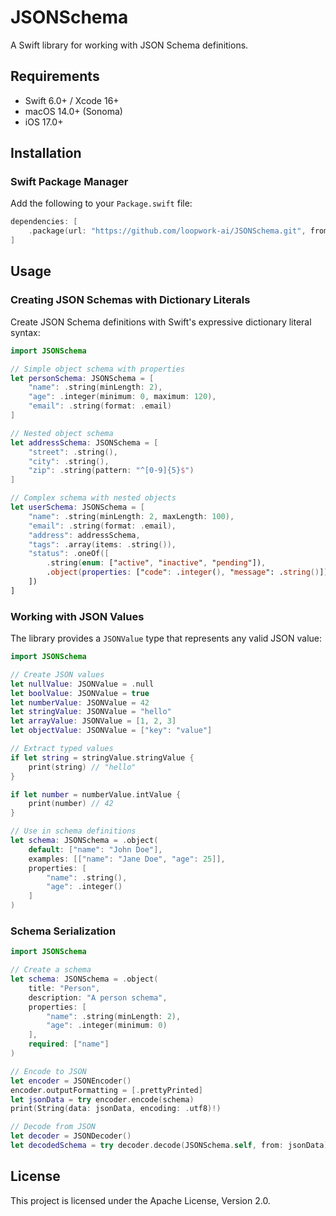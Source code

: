 # JSONSchema

A Swift library for working with JSON Schema definitions.

## Requirements

- Swift 6.0+ / Xcode 16+
- macOS 14.0+ (Sonoma)
- iOS 17.0+

## Installation

### Swift Package Manager

Add the following to your `Package.swift` file:

```swift
dependencies: [
    .package(url: "https://github.com/loopwork-ai/JSONSchema.git", from: "0.1.0")
]
```

## Usage

### Creating JSON Schemas with Dictionary Literals

Create JSON Schema definitions with Swift's expressive dictionary literal syntax:

```swift
import JSONSchema

// Simple object schema with properties
let personSchema: JSONSchema = [
    "name": .string(minLength: 2),
    "age": .integer(minimum: 0, maximum: 120),
    "email": .string(format: .email)
]

// Nested object schema
let addressSchema: JSONSchema = [
    "street": .string(),
    "city": .string(),
    "zip": .string(pattern: "^[0-9]{5}$")
]

// Complex schema with nested objects
let userSchema: JSONSchema = [
    "name": .string(minLength: 2, maxLength: 100),
    "email": .string(format: .email),
    "address": addressSchema,
    "tags": .array(items: .string()),
    "status": .oneOf([
        .string(enum: ["active", "inactive", "pending"]),
        .object(properties: ["code": .integer(), "message": .string()])
    ])
]
```

### Working with JSON Values

The library provides a `JSONValue` type that represents any valid JSON value:

```swift
import JSONSchema

// Create JSON values
let nullValue: JSONValue = .null
let boolValue: JSONValue = true
let numberValue: JSONValue = 42
let stringValue: JSONValue = "hello"
let arrayValue: JSONValue = [1, 2, 3]
let objectValue: JSONValue = ["key": "value"]

// Extract typed values
if let string = stringValue.stringValue {
    print(string) // "hello"
}

if let number = numberValue.intValue {
    print(number) // 42
}

// Use in schema definitions
let schema: JSONSchema = .object(
    default: ["name": "John Doe"],
    examples: [["name": "Jane Doe", "age": 25]],
    properties: [
        "name": .string(),
        "age": .integer()
    ]
)
```

### Schema Serialization

```swift
import JSONSchema

// Create a schema
let schema: JSONSchema = .object(
    title: "Person",
    description: "A person schema",
    properties: [
        "name": .string(minLength: 2),
        "age": .integer(minimum: 0)
    ],
    required: ["name"]
)

// Encode to JSON
let encoder = JSONEncoder()
encoder.outputFormatting = [.prettyPrinted]
let jsonData = try encoder.encode(schema)
print(String(data: jsonData, encoding: .utf8)!)

// Decode from JSON
let decoder = JSONDecoder()
let decodedSchema = try decoder.decode(JSONSchema.self, from: jsonData)
```

## License

This project is licensed under the Apache License, Version 2.0.
